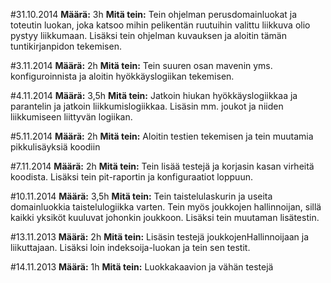 #31.10.2014
**Määrä:** 3h
**Mitä tein:** Tein ohjelman perusdomainluokat ja toteutin luokan, joka katsoo mihin pelikentän ruutuihin valittu liikkuva olio pystyy liikkumaan. Lisäksi tein ohjelman kuvauksen ja aloitin tämän tuntikirjanpidon tekemisen.

#3.11.2014
**Määrä:** 2h
**Mitä tein:** Tein suuren osan mavenin yms. konfiguroinnista ja aloitin hyökkäyslogiikan tekemisen.

#4.11.2014
**Määrä:** 3,5h
**Mitä tein:** Jatkoin hiukan hyökkäyslogiikkaa ja parantelin ja jatkoin liikkumislogiikkaa. Lisäsin mm. joukot ja niiden liikkumiseen liittyvän logiikan.

#5.11.2014
**Määrä:** 2h
**Mitä tein:** Aloitin testien tekemisen ja tein muutamia pikkulisäyksiä koodiin

#7.11.2014
**Määrä:** 2h
**Mitä tein:** Tein lisää testejä ja korjasin kasan virheitä koodista. Lisäksi tein pit-raportin ja konfiguraatiot loppuun.

#10.11.2014
**Määrä:** 3,5h
**Mitä tein:** Tein taistelulaskurin ja useita domainluokkia taistelulogiikka varten. Tein myös joukkojen hallinnoijan, sillä kaikki yksiköt kuuluvat johonkin joukkoon. Lisäksi tein muutaman lisätestin.

#13.11.2013
**Määrä:** 2h
**Mitä tein:** Lisäsin testejä joukkojenHallinnoijaan ja liikuttajaan. Lisäksi loin indeksoija-luokan ja tein sen testit.

#14.11.2013
**Määrä:** 1h
**Mitä tein:** Luokkakaavion ja vähän testejä
